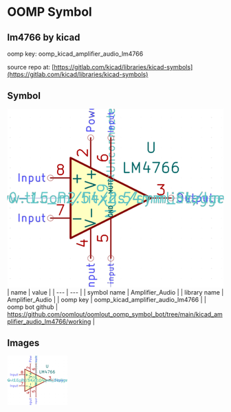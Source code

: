 # OOMP Symbol  
## lm4766  by kicad  
  
oomp key: oomp_kicad_amplifier_audio_lm4766  
  
source repo at: [https://gitlab.com/kicad/libraries/kicad-symbols](https://gitlab.com/kicad/libraries/kicad-symbols)  
## Symbol  
  
[![working.png](working_600.png)](working.png)  
| name | value | 
| --- | --- | 
| symbol name | Amplifier_Audio | 
| library name | Amplifier_Audio | 
| oomp key | oomp_kicad_amplifier_audio_lm4766 | 
| oomp bot github | https://github.com/oomlout/oomlout_oomp_symbol_bot/tree/main/kicad_amplifier_audio_lm4766/working | 
## Images  
  
[![working.png](working_140.png)](working.png)  
